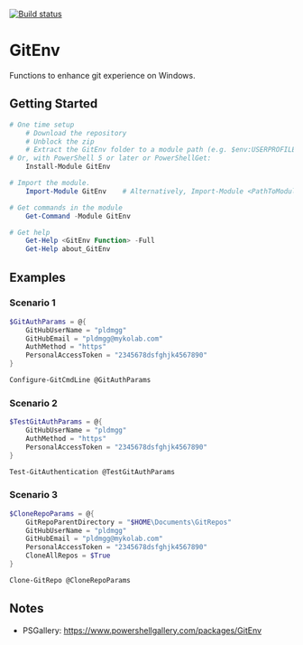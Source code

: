 [![Build status](https://ci.appveyor.com/api/projects/status/github/pldmgg/GitEnv?branch=master&svg=true)](https://ci.appveyor.com/project/pldmgg/GitEnv/branch/master)


# GitEnv
Functions to enhance git experience on Windows.

## Getting Started

```powershell
# One time setup
    # Download the repository
    # Unblock the zip
    # Extract the GitEnv folder to a module path (e.g. $env:USERPROFILE\Documents\WindowsPowerShell\Modules\)
# Or, with PowerShell 5 or later or PowerShellGet:
    Install-Module GitEnv

# Import the module.
    Import-Module GitEnv    # Alternatively, Import-Module <PathToModuleFolder>

# Get commands in the module
    Get-Command -Module GitEnv

# Get help
    Get-Help <GitEnv Function> -Full
    Get-Help about_GitEnv
```

## Examples

### Scenario 1

```powershell
$GitAuthParams = @{
    GitHubUserName = "pldmgg"
    GitHubEmail = "pldmgg@mykolab.com"
    AuthMethod = "https"
    PersonalAccessToken = "2345678dsfghjk4567890"
}

Configure-GitCmdLine @GitAuthParams
```

### Scenario 2

```powershell
$TestGitAuthParams = @{
    GitHubUserName = "pldmgg"
    AuthMethod = "https"
    PersonalAccessToken = "2345678dsfghjk4567890"
}

Test-GitAuthentication @TestGitAuthParams
```

### Scenario 3

```powershell
$CloneRepoParams = @{
    GitRepoParentDirectory = "$HOME\Documents\GitRepos"
    GitHubUserName = "pldmgg"
    GitHubEmail = "pldmgg@mykolab.com"
    PersonalAccessToken = "2345678dsfghjk4567890"
    CloneAllRepos = $True
}

Clone-GitRepo @CloneRepoParams
```

## Notes

* PSGallery: https://www.powershellgallery.com/packages/GitEnv
